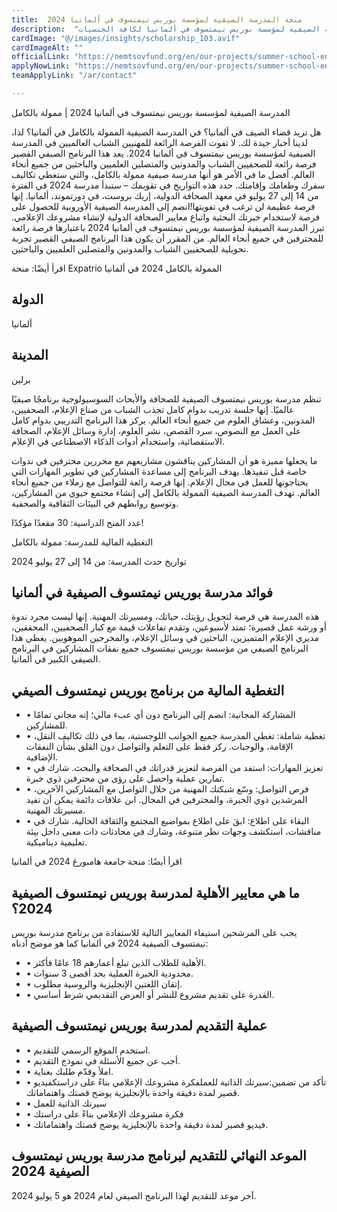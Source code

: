 ```yaml
---
title:  منحة المدرسة الصيفية لمؤسسة بوريس نيمتسوف في ألمانيا 2024 
description:  "فرصة ذهبية ممولة بالكامل مقدمة من المدرسة الصيفية لمؤسسة بوريس نيمتسوف في ألمانيا لكافة الجنسيات" 
cardImage: "@/images/insights/scholarship_103.avif" 
cardImageAlt: "" 
officialLink: "https://nemtsovfund.org/en/our-projects/summer-school-en/" 
applyNowLink: "https://nemtsovfund.org/en/our-projects/summer-school-en/" 
teamApplyLink: "/ar/contact"

---
```


المدرسة الصيفية لمؤسسة بوريس نيمتسوف في ألمانيا 2024 | ممولة بالكامل

هل تريد قضاء الصيف في ألمانيا؟ في المدرسة الصيفية الممولة بالكامل في ألمانيا؟ لذا، لدينا أخبار جيدة لك. لا تفوت الفرصة الرائعة للمهنيين الشباب العالميين في المدرسة الصيفية لمؤسسة بوريس نيمتسوف في ألمانيا 2024. يعد هذا البرنامج الصيفي القصير فرصة رائعة للصحفيين الشباب والمدونين والمتصلين العلميين والباحثين من جميع أنحاء العالم. أفضل ما في الأمر هو أنها مدرسة صيفية ممولة بالكامل، والتي ستغطي تكاليف سفرك وطعامك وإقامتك. حدد هذه التواريخ في تقويمك – ستبدأ مدرسة 2024 في الفترة من 14 إلى 27 يوليو في معهد الصحافة الدولية، إريك بروست، في دورتموند، ألمانيا. إنها فرصة عظيمة لن ترغب في تفويتها!انضم إلى المدرسة الصيفية الأوروبية للحصول على فرصة لاستخدام خبرتك البحثية واتباع معايير الصحافة الدولية لإنشاء مشروعك الإعلامي. تبرز المدرسة الصيفية لمؤسسة بوريس نيمتسوف في ألمانيا 2024 باعتبارها فرصة رائعة للمحترفين في جميع أنحاء العالم. من المقرر أن يكون هذا البرنامج الصيفي القصير تجربة تحويلية للصحفيين الشباب والمدونين والمتصلين العلميين والباحثين.

اقرأ أيضًا: منحة Expatrio الممولة بالكامل 2024 في ألمانيا

## الدولة

ألمانيا

## المدينة

برلين

تنظم مدرسة بوريس نيمتسوف الصيفية للصحافة والأبحاث السوسيولوجية برنامجًا صيفيًا عالميًا. إنها جلسة تدريب بدوام كامل تجذب الشباب من صناع الإعلام، الصحفيين، المدونين، وعشاق العلوم من جميع أنحاء العالم. يركز هذا البرنامج التدريبي بدوام كامل على العمل مع النصوص، سرد القصص، نشر العلوم، إدارة وسائل الإعلام، الصحافة الاستقصائية، واستخدام أدوات الذكاء الاصطناعي في الإعلام.

ما يجعلها مميزة هو أن المشاركين يناقشون مشاريعهم مع محررين محترفين في ندوات خاصة قبل تنفيذها. يهدف البرنامج إلى مساعدة المشاركين في تطوير المهارات التي يحتاجونها للعمل في مجال الإعلام. إنها فرصة رائعة للتواصل مع زملاء من جميع أنحاء العالم. تهدف المدرسة الصيفية الممولة بالكامل إلى إنشاء مجتمع حيوي من المشاركين، وتوسيع روابطهم في البيئات الثقافية والصحفية.

عدد المنح الدراسية: 30 مقعدًا مؤكدًا!

التغطية المالية للمدرسة: ممولة بالكامل

تواريخ حدث المدرسة: من 14 إلى 27 يوليو 2024

## فوائد مدرسة بوريس نيمتسوف الصيفية في ألمانيا

هذه المدرسة هي فرصة لتحويل رؤيتك، حياتك، ومسيرتك المهنية. إنها ليست مجرد ندوة أو ورشة عمل قصيرة؛ تمتد لأسبوعين، وتقدم تفاعلات قيمة مع كبار الصحفيين، المحققين، مديري الإعلام المتميزين، الباحثين في وسائل الإعلام، والمخرجين الموهوبين. يغطي هذا البرنامج الصيفي من مؤسسة بوريس نيمتسوف جميع نفقات المشاركين في البرنامج الصيفي الكبير في ألمانيا.

## التغطية المالية من برنامج بوريس نيمتسوف الصيفي

- • المشاركة المجانية: انضم إلى البرنامج دون أي عبء مالي؛ إنه مجاني تمامًا للمشاركين.
- • تغطية شاملة: تغطي المدرسة جميع الجوانب اللوجستية، بما في ذلك تكاليف النقل، الإقامة، والوجبات. ركز فقط على التعلم والتواصل دون القلق بشأن النفقات الإضافية.
- • تعزيز المهارات: استفد من الفرصة لتعزيز قدراتك في الصحافة والبحث. شارك في تمارين عملية واحصل على رؤى من محترفين ذوي خبرة.
- • فرص التواصل: وسّع شبكتك المهنية من خلال التواصل مع المشاركين الآخرين، المرشدين ذوي الخبرة، والمحترفين في المجال. ابن علاقات دائمة يمكن أن تفيد مسيرتك المهنية.
- • البقاء على اطلاع: ابقَ على اطلاع بمواضيع المجتمع والثقافة الحالية. شارك في مناقشات، استكشف وجهات نظر متنوعة، وشارك في محادثات ذات معنى داخل بيئة تعليمية ديناميكية.

اقرأ أيضًا: منحة جامعة هامبورغ 2024 في ألمانيا

## ما هي معايير الأهلية لمدرسة بوريس نيمتسوف الصيفية 2024؟

يجب على المرشحين استيفاء المعايير التالية للاستفادة من برنامج مدرسة بوريس نيمتسوف الصيفية 2024 في ألمانيا كما هو موضح أدناه:

- • الأهلية للطلاب الذين تبلغ أعمارهم 18 عامًا فأكثر.
- • محدودية الخبرة العملية بحد أقصى 3 سنوات.
- • إتقان اللغتين الإنجليزية والروسية مطلوب.
- • القدرة على تقديم مشروع للنشر أو العرض التقديمي شرط أساسي.

## عملية التقديم لمدرسة بوريس نيمتسوف الصيفية

- • استخدم الموقع الرسمي للتقديم.
- • أجب عن جميع الأسئلة في نموذج التقديم.
- • املأ وقدّم طلبك بعناية.
- • تأكد من تضمين:سيرتك الذاتية للعملفكرة مشروعك الإعلامي بناءً على دراستكفيديو قصير لمدة دقيقة واحدة بالإنجليزية يوضح قصتك واهتماماتك.
- • سيرتك الذاتية للعمل
- • فكرة مشروعك الإعلامي بناءً على دراستك
- • فيديو قصير لمدة دقيقة واحدة بالإنجليزية يوضح قصتك واهتماماتك.


## الموعد النهائي للتقديم لبرنامج مدرسة بوريس نيمتسوف الصيفية 2024

آخر موعد للتقديم لهذا البرنامج الصيفي لعام 2024 هو 5 يوليو 2024.

